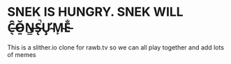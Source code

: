 # SNEK IS HUNGRY. SNEK WILL C̶̖̑Ǒ̵͍N̶̳S̵̨̚Ư̴̧M̴̙E̵̐

This is a slither.io clone for rawb.tv so we can all play together and add lots of memes